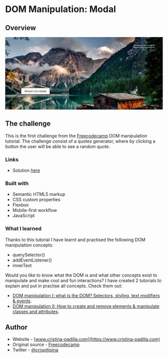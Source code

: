 # DOM Manipulation: Modal


## Overview

![](./screenshot.png)


## The challenge

This is the first challenge from the [Freecodecamp](https://www.youtube.com/watch?v=5fb2aPlgoys&t=2909s) DOM manipulation tutorial.
The challenge consist of a quotes generator, where by clicking a button the user will be able to see a random quote.


### Links

- Solution [here](https://dynamic-haupia-331709.netlify.app/)


### Built with

- Semantic HTML5 markup
- CSS custom properties
- Flexbox
- Mobile-first workflow
- JavaScript

### What I learned

Thanks to this tutorial I have learnt and practised the following DOM manipulation concepts:
- querySelector()
- addEventListener()
- innerText

Would you like to know what the DOM is and what other concepts exist to manipulate and make cool and fun interactions? I have created 2 tutorials to explain and put in practise all concepts. Check them out:
- [DOM manipulation I: what is the DOM? Selectors, styling, text modifiers & events](https://www.cristina-padilla.com/dom1.html).
- [DOM manipulation II: How to create and remove elements & manipulate classes and attributes](https://www.cristina-padilla.com/dom2.html).


## Author

- Website - [www.cristina-padilla.com](https://www.cristina-padilla.com)
- Original source - [Freecodecamp](https://www.youtube.com/watch?v=5fb2aPlgoys&t=2909s)
- Twitter - [@crispitipina](https://www.twitter.com/crispitipina)

